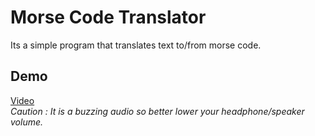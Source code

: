 # Morse Code Translator

Its a simple program that translates text to/from morse code.


## Demo

[Video](https://user-images.githubusercontent.com/88343134/177297970-c528fd5f-0b2f-4613-b74c-ab4f31230720.mp4)<br>
*Caution : It is a buzzing audio so better lower your headphone/speaker volume.*
